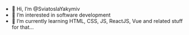 - 👋 Hi, I’m @SviatoslaYakymiv
- 👀 I’m interested in software development
- 🌱 I’m currently learning HTML, CSS, JS, ReactJS, Vue and related stuff for that...

<!---
SviatoslaYakymiv/SviatoslaYakymiv is a ✨ special ✨ repository because its `README.md` (this file) appears on your GitHub profile.
You can click the Preview link to take a look at your changes.
--->
